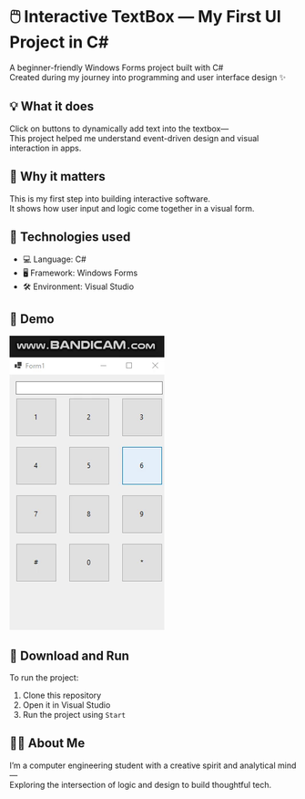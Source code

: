 # 🖱️ Interactive TextBox — My First UI Project in C#

A beginner-friendly Windows Forms project built with C#  
Created during my journey into programming and user interface design ✨

## 💡 What it does

Click on buttons to dynamically add text into the textbox—  
This project helped me understand event-driven design and visual interaction in apps.

## 🎯 Why it matters

This is my first step into building interactive software.  
It shows how user input and logic come together in a visual form.

## 🔧 Technologies used

- 💻 Language: C#  
- 🖥️ Framework: Windows Forms  
- 🛠️ Environment: Visual Studio

## 📸 Demo

![Interactive TextBox Demo](assets/TextBox-demo.gif)

## 📁 Download and Run

To run the project:  
1. Clone this repository  
2. Open it in Visual Studio  
3. Run the project using `Start`

## 🙋‍♀️ About Me

I’m a computer engineering student with a creative spirit and analytical mind—  
Exploring the intersection of logic and design to build thoughtful tech.

